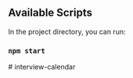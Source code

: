 ## Available Scripts

In the project directory, you can run:

### `npm start`

#   i n t e r v i e w - c a l e n d a r  
 